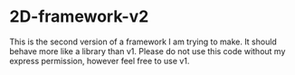 # 2D-framework-v2

This is the second version of a framework I am trying to make. It should behave more like a library than v1. Please do not use this code without my express permission, however feel free to use v1.
